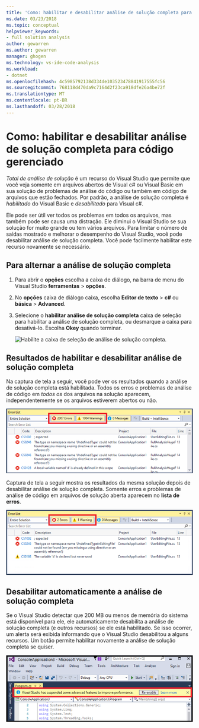 ```yaml
---
title: 'Como: habilitar e desabilitar análise de solução completa para código gerenciado | Microsoft Docs'
ms.date: 03/23/2018
ms.topic: conceptual
helpviewer_keywords:
- full solution analysis
author: gewarren
ms.author: gewarren
manager: ghogen
ms.technology: vs-ide-code-analysis
ms.workload:
- dotnet
ms.openlocfilehash: 4c5985792138d334de103523478841917555fc56
ms.sourcegitcommit: 768118d470da9c7164d2f23ca918dfe26a4be72f
ms.translationtype: MT
ms.contentlocale: pt-BR
ms.lasthandoff: 03/28/2018
---
```

# <a name="how-to-enable-and-disable-full-solution-analysis-for-managed-code"></a>Como: habilitar e desabilitar análise de solução completa para código gerenciado

*Total de análise de solução* é um recurso do Visual Studio que permite que você veja somente em arquivos abertos de Visual c# ou Visual Basic em sua solução de problemas de análise do código ou também em código de arquivos que estão fechados. Por padrão, a análise de solução completa é *habilitado* do Visual Basic e *desabilitado* para Visual c#.

Ele pode ser útil ver todos os problemas em todos os arquivos, mas também pode ser causa uma distração. Ele diminui o Visual Studio se sua solução for muito grande ou tem vários arquivos. Para limitar o número de saídas mostrado e melhorar o desempenho do Visual Studio, você pode desabilitar análise de solução completa. Você pode facilmente habilitar este recurso novamente se necessário.

## <a name="to-toggle-full-solution-analysis"></a>Para alternar a análise de solução completa

1. Para abrir o **opções** escolha a caixa de diálogo, na barra de menu do Visual Studio **ferramentas** > **opções**.

1. No **opções** caixa de diálogo caixa, escolha **Editor de texto** > **c#** ou **básica**  >   **Advanced**.

1. Selecione o **habilitar análise de solução completa** caixa de seleção para habilitar a análise de solução completa, ou desmarque a caixa para desativá-lo. Escolha **Okey** quando terminar.

    ![Habilite a caixa de seleção de análise de solução completa.](../code-quality/media/options-enable-full-solution-analysis.png)

## <a name="results-of-enabling-and-disabling-full-solution-analysis"></a>Resultados de habilitar e desabilitar análise de solução completa

Na captura de tela a seguir, você pode ver os resultados quando a análise de solução completa está habilitada. Todos os erros e problemas de análise de código em *todos os* dos arquivos na solução aparecem, independentemente se os arquivos estiverem abertos ou não.

![Análise de solução completa habilitado.](../code-quality/media/fsa_enabled.png)

Captura de tela a seguir mostra os resultados da mesma solução depois de desabilitar análise de solução completa. Somente erros e problemas de análise de código em arquivos de solução aberta aparecem no **lista de erros**.

![Análise de solução completa desabilitado.](../code-quality/media/fsa_disabled.png)

## <a name="automatically-disable-full-solution-analysis"></a>Desabilitar automaticamente a análise de solução completa

Se o Visual Studio detectar que 200 MB ou menos de memória do sistema está disponível para ele, ele automaticamente desabilita a análise de solução completa (e outros recursos) se ele está habilitado. Se isso ocorrer, um alerta será exibida informando que o Visual Studio desabilitou a alguns recursos. Um botão permite habilitar novamente a análise de solução completa se quiser.

![Suspender a análise de solução completa de texto de alerta](../code-quality/media/fsa_alert.png)